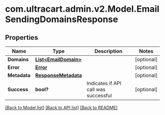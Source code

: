 # com.ultracart.admin.v2.Model.EmailSendingDomainsResponse
## Properties

Name | Type | Description | Notes
------------ | ------------- | ------------- | -------------
**Domains** | [**List&lt;EmailDomain&gt;**](EmailDomain.md) |  | [optional] 
**Error** | [**Error**](Error.md) |  | [optional] 
**Metadata** | [**ResponseMetadata**](ResponseMetadata.md) |  | [optional] 
**Success** | **bool?** | Indicates if API call was successful | [optional] 


[[Back to Model list]](../README.md#documentation-for-models) [[Back to API list]](../README.md#documentation-for-api-endpoints) [[Back to README]](../README.md)

